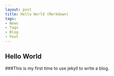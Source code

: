 ```yaml
---
layout: post
title: Hello World (Markdown)
tags:
- News
- Tags
- Blog
- Post
---
```



## Hello World

###This is my first time to use jekyll to write a blog.



